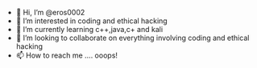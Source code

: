 - 👋 Hi, I’m @eros0002
- 👀 I’m interested in coding and ethical hacking
- 🌱 I’m currently learning c++,java,c+ and kali
- 💞️ I’m looking to collaborate on everything involving coding and ethical hacking
- 📫 How to reach me .... ooops!

<!---
eros0002/eros0002 is a ✨ special ✨ repository because its `README.md` (this file) appears on your GitHub profile.
You can click the Preview link to take a look at your changes.
--->
